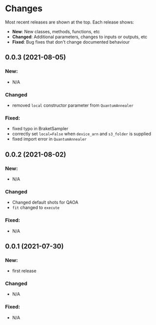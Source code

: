# Changes

Most recent releases are shown at the top. Each release shows:

- **New**: New classes, methods, functions, etc
- **Changed**: Additional parameters, changes to inputs or outputs, etc
- **Fixed**: Bug fixes that don't change documented behaviour

## 0.0.3 (2021-08-05)

### New:
- N/A

### Changed
- removed `local` constructor parameter from `QuantumAnnealer`

### Fixed:
- fixed typo in BraketSampler
- correctly set `local=False` when `device_arn` and `s3_folder` is supplied
- fixed import error in `QuantumAnnealer`


## 0.0.2 (2021-08-02)

### New:
- N/A

### Changed
- Changed default shots for QAOA
- `fit` changed to `execute`

### Fixed:
- N/A

## 0.0.1 (2021-07-30)

### New:
- first release

### Changed
- N/A

### Fixed:
- N/A
